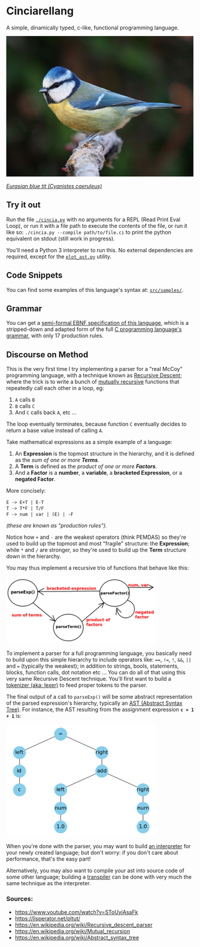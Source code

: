 # Cinciarellang

A simple, dinamically typed, c-like, functional programming language.

<a href="https://en.wikipedia.org/wiki/Eurasian_blue_tit" title="Eurasian blue tit (Cyanistes caeruleus)">
  <img src="docs/res/cinciarella.jpg" width="500" />
</a>

<a style="font-style : italic;" href="https://en.wikipedia.org/wiki/Eurasian_blue_tit">Eurasian blue tit (Cyanistes caeruleus)</a>


## Try it out

Run the file [`./cincia.py`](src/cincia.py) with no arguments for a REPL (Read Print Eval Loop), or run it with a file path to execute the contents of the file, or run it like so: `./cincia.py --compile path/to/file.ci` to print the python equivalent on stdout (still work in progress).

You'll need a Python 3 interpreter to run this. No external dependencies are required, except for the [`plot_ast.py`](src/plot_ast.py) utility.


## Code Snippets

You can find some examples of this language's syntax at: [`src/samples/`](src/samples/README.md).

## Grammar

You can get a [semi-formal EBNF specification of this language](docs/grammar.txt), which is a stripped-down and adapted form of the full <a href="https://cs.wmich.edu/~gupta/teaching/cs4850/sumII06/The%20syntax%20of%20C%20in%20Backus-Naur%20form.htm">C programming language's grammar</a>, with only 17 production rules.





## Discourse on Method

This is the very first time I try implementing a parser for a "real McCoy" programming language, with a technique known as <a href="https://en.wikipedia.org/wiki/Recursive_descent_parser">Recursive Descent</a>; where the trick is to write a bunch of <a href="https://en.wikipedia.org/wiki/Mutual_recursion">mutually recursive</a> functions that repeatedly call each other in a loop, eg: 

1. `A` calls `B`
1. `B` calls `C`
1. And `C` calls back `A`, etc ... 

The loop eventually terminates, because function `C` eventually decides to return a base value instead of calling `A`. 


Take mathematical expressions as a simple example of a language:

1. An **Expression** is the topmost structure in the hierarchy, and it is defined as the *sum of one or more **Terms***.
2. A **Term** is defined as the *product of one or more **Factors***.
3. And a **Factor** is a **number**, a **variable**, a **bracketed Expression**, or a **negated Factor**. 

More concisely:

```
E -> E+T | E-T
T -> T*F | T/F
F -> num | var | (E) | -F
```
*(these are known as "production rules").*

Notice how `+` and `-` are the weakest operators (think PEMDAS) so they're used to build up the topmost and most "fragile" structure: the **Expression**; while `*` and `/` are stronger, so they're used to build up the **Term** structure down in the hierarchy.

You may thus implement a recursive trio of functions that behave like this:

<img src="docs/res/calls-graph.png" width="400"/>


To implement a parser for a full programming language, you basically need to build upon this simple hierarchy to include operators like: `==`, `!=`, `!`, `&&`, `||` and `=` (typically the weakest); in addition to strings, bools, statements, blocks, function calls, dot notation etc ... You can do all of that using this very same Recursive Descent technique. You'll first want to build a [tokenizer (aka: lexer)](src/compiler/token_stream.py) to feed proper tokens to the parser.


The final output of a call to `parseExp()` will be some abstract representation of the parsed expression's hierarchy, typically an <a href="https://en.wikipedia.org/wiki/Abstract_syntax_tree">AST (Abstract Syntax Tree)</a>. For instance, the AST resulting from the assignment expression **`c = 1 + 1`** is:

<img src="docs/res/ast-example.png" width="400" />


When you're done with the parser, you may want to build [an interpreter](src/runtime/runtime.py) for your newly created language; but don't worry: if you don't care about performance, that's the easy part! 

Alternatively, you may also want to compile your ast into source code of some other language; building a [transpiler](src/transpiler/to_py.py) can be done with very much the same technique as the interpreter.



### Sources:
* https://www.youtube.com/watch?v=SToUyjAsaFk
* https://lisperator.net/pltut/
* https://en.wikipedia.org/wiki/Recursive_descent_parser
* https://en.wikipedia.org/wiki/Mutual_recursion
* https://en.wikipedia.org/wiki/Abstract_syntax_tree




